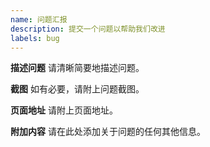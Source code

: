 ```yaml
---
name: 问题汇报
description: 提交一个问题以帮助我们改进
labels: bug
---
```


**描述问题**
请清晰简要地描述问题。

**截图**
如有必要，请附上问题截图。

**页面地址**
请附上页面地址。

**附加内容**
请在此处添加关于问题的任何其他信息。